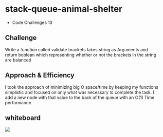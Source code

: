 # stack-queue-animal-shelter

+ Code Challenges 13


## Challenge

Write a function called validate brackets takes string as Arguments and return boolean which representing whether or not the brackets in the string are balanced

## Approach & Efficiency

I took the approach of minimizing big O space/time by keeping my functions simplistic and focused on only what was necessary to complete the task.
I add a new node with that value to the back of the queue with an O(1) Time performance.

## whiteboard

![](./shelter.png)
